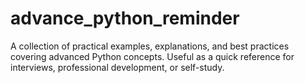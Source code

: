# advance_python_reminder
A collection of practical examples, explanations, and best practices covering advanced Python concepts. Useful as a quick reference for interviews, professional development, or self-study.
